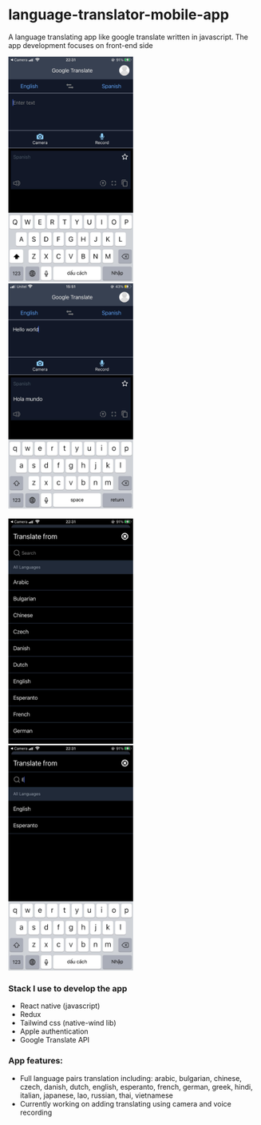 # language-translator-mobile-app
A language translating app like google translate written in javascript. The app development focuses on front-end side

>

<img src="assets/mainScreen.jpg" width="250" height="450"> &nbsp; &nbsp; <img src="assets/translate func.jpg" width="250" height="450"> <br /> <br />
<img src="assets/langList.jpg" width="250" height="450"> &nbsp; &nbsp;<img src="assets/langsort.jpg" width="250" height="450">


### Stack I use to develop the app
- React native (javascript)
- Redux
- Tailwind css (native-wind lib)
- Apple authentication
- Google Translate API
> 

### App features: 
- Full language pairs translation including: arabic, bulgarian, chinese, czech, danish, dutch, english, esperanto, french, german, greek, hindi, italian, japanese, lao, russian, thai, vietnamese
- Currently working on adding translating using camera and voice recording




